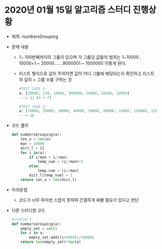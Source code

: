 # 2020년 01월 15일 알고리즘 스터디 진행상황

- 제목: numbersGrouping

- 문제 내용

  - 1~ 100번째까지의 그룹이 있으며 각 그룹당 값들의 범위는 1~10000 , 10000+1 ~ 20000.......9000001 ~ 1000000 이렇게 된다.

  - 리스트 형식으로 값이 주어지면 값이 어디 그룹에 해당되는지 확인하고 리스트의 길이 + 그룹 수를 구하는 것

    ```python
    #TEST CASE 1:
    a: [20000, 239, 10001, 999999, 10000, 20566, 29999]
    ---> 11 (4 + 7)
    
    #TEST CASE 2:
    a: [10000, 20000, 30000, 40000, 50000, 60000, 10000, 120000, 150000, 200000, 300000, 1000000, 10000000, 100000000, 10000000]
    ---> 28
    ```

- 코드 풀이

  ```python
  def numbersGrouping(a):
      len_a = len(a)
      man = 10000
      dict_l = {}
      for i in(a):
          if i/man > i//man:
              temp_num = (i//man)+1
          else:
              temp_num = (i//man)
          dict_l[temp_num] = 1
      return len_a + len(dict_l)
  ```

  

- 아쉬운점
  - 코드가 너무 파이썬 스럽지 못하여 간결하게 짜볼 필요가 있다고 판단

- 다른 스터디원 코드

  ```python
  #스터디원 1
  def numbersGrouping(a):
      empty_set = set()
      for i in a:
          empty_set.add((i+9999)//10000)
      return len(empty_set)+len(a)
  ```

  
